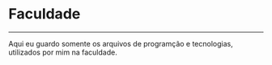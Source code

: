 # Faculdade
---
Aqui eu guardo somente os arquivos de programção e tecnologias, utilizados por mim na faculdade.